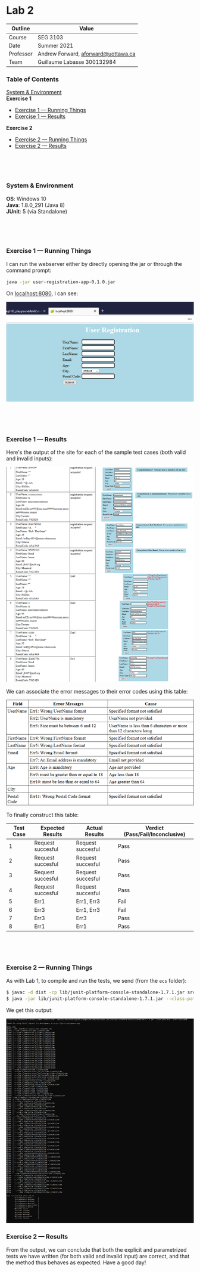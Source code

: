 # Lab 2

| Outline | Value |
| --- | --- |
| Course | SEG 3103 |
| Date | Summer 2021 |
| Professor | Andrew Forward, aforward@uottawa.ca |
| Team | Guillaume Labasse 300132984 |

### Table of Contents  
[System & Environment](#system--environment)  
**Exercise 1**
* [Exercise 1 — Running Things](#exercise-1--running-things)  
* [Exercise 1 — Results](#exercise-1--results)

**Exercise 2**
* [Exercise 2 — Running Things](#exercise-2--running-things)  
* [Exercise 2 — Results](#exercise-2--results)

<br><br><br>

### System & Environment

**OS**: Windows 10<br>
**Java**: 1.8.0_291 (Java 8)<br>
**JUnit**: 5 (via Standalone)

<br><br><br>

### Exercise 1 — Running Things

I can run the webserver either by directly opening the jar or through the command prompt:

```bash
java -jar user-registration-app-0.1.0.jar
```

On [localhost:8080](localhost:8080), I can see:

![Running site](assets/canrun.png)

<br><br><br>
### Exercise 1 — Results

Here's the output of the site for each of the sample test cases (both valid and invalid inputs):

![Test results](assets/siteresults.png)

We can associate the error messages to their error codes using this table:

![Error codes](assets/errcodes.png)

To finally construct this table:


| Test Case | Expected Results | Actual Results | Verdict (Pass/Fail/Inconclusive) |
| --- | --- | --- | --- |
| 1 | Request succesful  | Request succesful | Pass |
| 2 | Request succesful  | Request succesful | Pass |
| 3 | Request succesful  | Request succesful | Pass |
| 4 | Request succesful  | Request succesful | Pass |
| 5 | Err1 | Err1, Err3 | Fail |
| 6 | Err3 | Err1, Err3 | Fail |
| 7 | Err3 | Err3 | Pass |
| 8 | Err1 | Err1 | Pass |

<br><br><br>

### Exercise 2 — Running Things

As with Lab 1, to compile and run the tests, we send (from the `ecs` folder):
```bash
$ javac -d dist -cp lib/junit-platform-console-standalone-1.7.1.jar src/*.java test/*.java
$ java -jar lib/junit-platform-console-standalone-1.7.1.jar --class-path dist --scan-class-path
```

We get this output:

![Date test outputs](assets/output.png)

### Exercise 2 — Results

From the output, we can conclude that both the explicit and parametrized tests we have written (for both valid and invalid input) are correct, and that the method thus behaves as expected. Have a good day!
